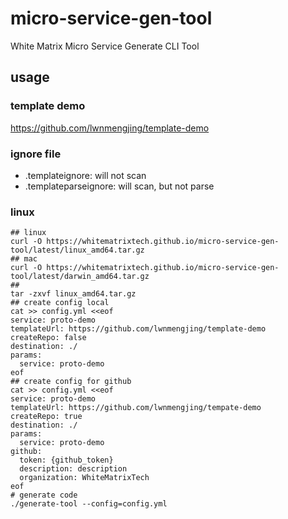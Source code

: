 # micro-service-gen-tool
White Matrix Micro Service Generate CLI Tool

## usage
### template demo
https://github.com/lwnmengjing/template-demo

### ignore file
- .templateignore: will not scan
- .templateparseignore: will scan, but not parse
### linux
```bazaar
## linux
curl -O https://whitematrixtech.github.io/micro-service-gen-tool/latest/linux_amd64.tar.gz
## mac
curl -O https://whitematrixtech.github.io/micro-service-gen-tool/latest/darwin_amd64.tar.gz
##
tar -zxvf linux_amd64.tar.gz
## create config local
cat >> config.yml <<eof
service: proto-demo
templateUrl: https://github.com/lwnmengjing/template-demo
createRepo: false
destination: ./
params:
  service: proto-demo
eof
## create config for github
cat >> config.yml <<eof
service: proto-demo
templateUrl: https://github.com/lwnmengjing/tempate-demo
createRepo: true
destination: ./
params:
  service: proto-demo
github:
  token: {github_token}
  description: description
  organization: WhiteMatrixTech
eof
# generate code
./generate-tool --config=config.yml
```